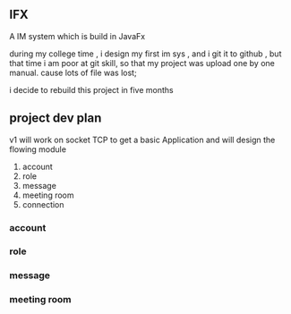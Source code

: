 
## IFX
A IM system which is build in JavaFx

during my college  time , i design my first im sys ,  and i git it to github , but that time  i am poor at git skill, so that 
my project was upload one by one manual. cause lots of file was lost; 

i decide to rebuild this project   in five months

## project dev plan 
v1  will work on socket TCP to get a basic Application
and will design the flowing module
1. account  
2. role 
3. message
4. meeting room
5. connection
### account 
### role
### message
### meeting room
